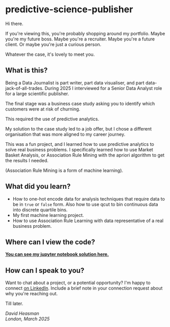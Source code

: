 # predictive-science-publisher
Hi there. 

If you're viewing this, you're probably shopping around my portfolio. Maybe you're my future boss. Maybe you're a recruiter. Maybe you're a future client. Or maybe you're just a curious person. 

Whatever the case, it's lovely to meet you. 

## What is this?

Being a Data Journalist is part writer, part data visualiser, and part data-jack-of-all-trades. During 2025 I interviewed for a Senior Data Analyst role for a large scientific publisher. 

The final stage was a business case study asking you to identify which customers were at risk of churning. 

This required the use of predictive analytics.

My solution to the case study led to a job offer, but I chose a different organisation that was more aligned to my career journey.

This was a fun project, and I learned how to use predictive analytics to solve real business problems. I specifically learned how to use Market Basket Analysis, or Association Rule Mining with the apriori algorithm to get the results I needed. 

(Association Rule Mining is a form of machine learning). 

## What did you learn?

* How to one-hot encode data for analysis techniques that require data to be in `true` or `false` form. Also how to use qcut to bin continuous data into discrete quartile bins.
* My first machine learning project.
* How to use Association Rule Learning with data representative of a real business problem.

## Where can I view the code?

**[You can see my jupyter notebook solution here.](https://nbviewer.org/github/david-heasman00/predictive-science-publisher/blob/main/Association%20Rules%20Mining%20with%20mlxtend%20portfolio%20write%20up.ipynb)**

## How can I speak to you?

Want to chat about a project, or a potential opportunity? I'm happy to connect [on LinkedIn](https://www.linkedin.com/in/davidheasman/). Include a brief note in your connection request about why you're reaching out. 

Till later. 

*David Heasman*\
*London, March 2025*
